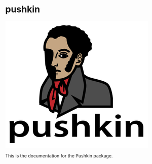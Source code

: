 # pushkin

<img src="./pushkin_w_text.png" height="400" width="450">

This is the documentation for the Pushkin package.
